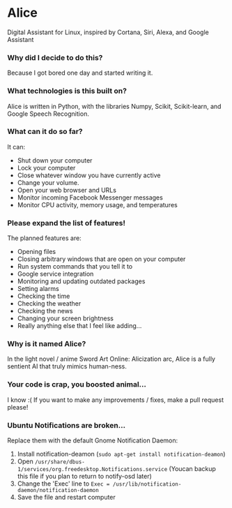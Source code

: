 # Alice

Digital Assistant for Linux, inspired by Cortana, Siri, Alexa, and Google Assistant

### Why did I decide to do this?

Because I got bored one day and started writing it.

### What technologies is this built on?

Alice is written in Python, with the libraries Numpy, Scikit, Scikit-learn, and
Google Speech Recognition.

### What can it do so far?

It can:
 - Shut down your computer
 - Lock your computer
 - Close whatever window you have currently active
 - Change your volume.
 - Open your web browser and URLs
 - Monitor incoming Facebook Messenger messages
 - Monitor CPU activity, memory usage, and temperatures

### Please expand the list of features!

The planned features are:

 - Opening files
 - Closing arbitrary windows that are open on your computer
 - Run system commands that you tell it to
 - Google service integration
 - Monitoring and updating outdated packages
 - Setting alarms
 - Checking the time
 - Checking the weather
 - Checking the news
 - Changing your screen brightness
 - Really anything else that I feel like adding...

### Why is it named Alice?

In the light novel / anime Sword Art Online: Alicization arc, Alice is a fully
sentient AI that truly mimics human-ness.

### Your code is crap, you boosted animal...

I know :( If you want to make any improvements / fixes, make a pull request
please!

### Ubuntu Notifications are broken...

Replace them with the default Gnome Notification Daemon:

1. Install notification-deamon (`sudo apt-get install notification-deamon`)
2. Open `/usr/share/dbus-1/services/org.freedesktop.Notifications.service` (Youcan backup this file if you plan to return to notify-osd later)
3. Change the 'Exec' line to `Exec = /usr/lib/notification-daemon/notification-daemon`
4. Save the file and restart computer

